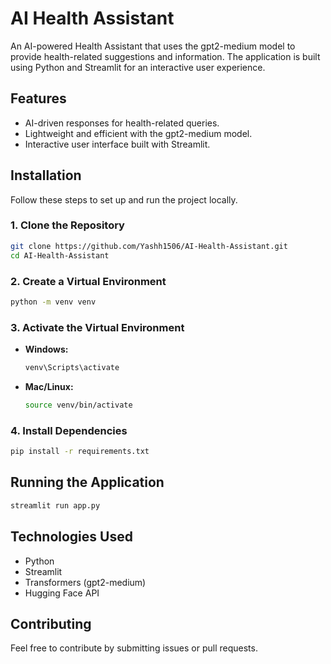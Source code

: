 # AI Health Assistant

An AI-powered Health Assistant that uses the gpt2-medium model to provide health-related suggestions and information. The application is built using Python and Streamlit for an interactive user experience.

## Features
- AI-driven responses for health-related queries.
- Lightweight and efficient with the gpt2-medium model.
- Interactive user interface built with Streamlit.

## Installation

Follow these steps to set up and run the project locally.

### 1. Clone the Repository
```sh
git clone https://github.com/Yashh1506/AI-Health-Assistant.git
cd AI-Health-Assistant
```

### 2. Create a Virtual Environment
```sh
python -m venv venv
```

### 3. Activate the Virtual Environment
- **Windows:**
  ```sh
  venv\Scripts\activate
  ```
- **Mac/Linux:**
  ```sh
  source venv/bin/activate
  ```

### 4. Install Dependencies
```sh
pip install -r requirements.txt
```

## Running the Application
```sh
streamlit run app.py
```

## Technologies Used
- Python
- Streamlit
- Transformers (gpt2-medium)
- Hugging Face API

## Contributing
Feel free to contribute by submitting issues or pull requests.
